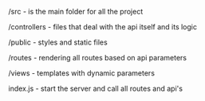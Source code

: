 /src  - is the main folder for all the project

/controllers - files that deal with the api itself and its logic

/public - styles and static files

/routes - rendering all routes based on api parameters

/views - templates with dynamic parameters

index.js - start the server and call all routes and api's